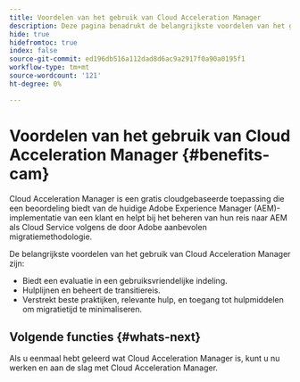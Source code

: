 ```yaml
---
title: Voordelen van het gebruik van Cloud Acceleration Manager
description: Deze pagina benadrukt de belangrijkste voordelen van het gebruik van Cloud Acceleration Manager.
hide: true
hidefromtoc: true
index: false
source-git-commit: ed196db516a112dad8d6ac9a2917f0a90a0195f1
workflow-type: tm+mt
source-wordcount: '121'
ht-degree: 0%

---
```



# Voordelen van het gebruik van Cloud Acceleration Manager {#benefits-cam}

Cloud Acceleration Manager is een gratis cloudgebaseerde toepassing die een beoordeling biedt van de huidige Adobe Experience Manager (AEM)-implementatie van een klant en helpt bij het beheren van hun reis naar AEM als Cloud Service volgens de door Adobe aanbevolen migratiemethodologie.

De belangrijkste voordelen van het gebruik van Cloud Acceleration Manager zijn:

* Biedt een evaluatie in een gebruiksvriendelijke indeling.
* Hulplijnen en beheert de transitiereis.
* Verstrekt beste praktijken, relevante hulp, en toegang tot hulpmiddelen om migratietijd te minimaliseren.

## Volgende functies {#whats-next}

Als u eenmaal hebt geleerd wat Cloud Acceleration Manager is, kunt u nu werken en aan de slag met Cloud Acceleration Manager.